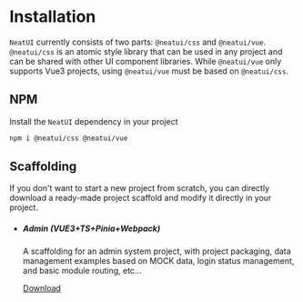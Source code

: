 # Installation

`NeatUI` currently consists of two parts: `@neatui/css` and `@neatui/vue`. `@neatui/css` is an atomic style library that can be used in any project and can be shared with other UI component libraries. While `@neatui/vue` only supports Vue3 projects, using `@neatui/vue` must be based on `@neatui/css`.

## NPM

Install the `NeatUI` dependency in your project

```sh
npm i @neatui/css @neatui/vue
```

## Scaffolding

If you don't want to start a new project from scratch, you can directly download a ready-made project scaffold and modify it directly in your project.

<ul ui-row="space mob-24 pad-12" class="n-ms-sun">
  <li>
    <div class="full r-sl b-solid bk-line bk-main-mm:hover bg-main-xs:hover b-xs">
      <h5>Admin <span>(VUE3+TS+Pinia+Webpack)</span> </h5>
      <p class="co-note fs-ss">A scaffolding for an admin system project, with project packaging, data management examples based on MOCK data, login status management, and basic module routing, etc...</p>
      <a ui-btn="@a main s" href="https://github.com/neatui/admin-setsail/archive/refs/heads/main.zip">Download</a>
    </div>
  </li>
  <!-- <li>
    <div class="full r-sl b-solid bk-line bk-main-mm:hover bg-main-xs:hover b-xs">
      <h5>Blog <span class="fs-ss o-mm">(VUE3+TS+Pinia)</span> </h5>
      <p>xxx...</p>
      <button ui-btn="@a main s">Download</button>
    </div>
  </li> -->
  <!-- <li>
    <div class="full r-sl b-solid bk-line bk-main-mm:hover bg-main-xs:hover b-xs">
      <h5>Admin <span class="fs-ss o-mm">(VUE3+TS+Pinia)</span> </h5>
      <p>xxx...</p>
      <button ui-btn="@a main s">Download</button>
    </div>
  </li> -->
</ul>
